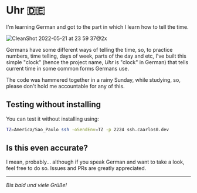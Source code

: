 # Uhr 🇩🇪

I'm learning German and got to the part in which I learn how to tell the time.

![CleanShot 2022-05-21 at 23 59 37@2x](https://user-images.githubusercontent.com/245435/169676327-75153c26-619e-403b-80b0-99d4694f2af8.png)

Germans have some different ways of telling the time, so, to practice numbers, time telling, days of week, parts of the day and etc, I've built this simple "clock" (hence the project name, _Uhr_ is "clock" in German) that tells current time in some common forms Germans use.

The code was hammered together in a rainy Sunday, while studying, so, please don't hold me accountable for any of this.

## Testing without installing

You can test it without installing using:

```sh
TZ=America/Sao_Paulo ssh -oSendEnv=TZ -p 2224 ssh.caarlos0.dev
```

## Is this even accurate?

I mean, probably... although if you speak German and want to take a look, feel free to do so.
Issues and PRs are greatly appreciated.

---

_Bis bald und viele Grüße!_
